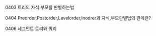0403    트리의 자식 부모를 판별하는법

0404    Preorder,Postorder,Levelorder,Inodrer과 자식,부모판별법의 관계란?

0406    세그먼트 트리와 쿼리